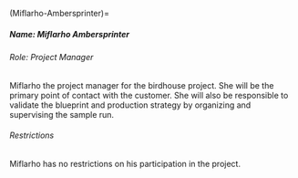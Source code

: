 <!-- prettier-ignore-start -->
(Miflarho-Ambersprinter)=
##### Name: Miflarho Ambersprinter
<!-- prettier-ignore-end -->

###### Role: Project Manager

Miflarho the project manager for the birdhouse project. She will be the primary
point of contact with the customer. She will also be responsible to validate the
blueprint and production strategy by organizing and supervising the sample run.

###### Restrictions

Miflarho has no restrictions on his participation in the project.
